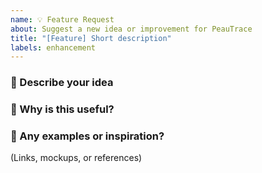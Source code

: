 ```yaml
---
name: 💡 Feature Request
about: Suggest a new idea or improvement for PeauTrace
title: "[Feature] Short description"
labels: enhancement
---
```


### 🌸 Describe your idea
<!-- What would you like PeauTrace to do? -->

### 🤔 Why is this useful?
<!-- How does it help users? -->

### 🎨 Any examples or inspiration?
(Links, mockups, or references)
